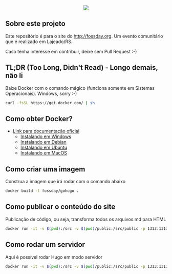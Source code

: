 <p align="center"><img src="https://www.shareicon.net/data/128x128/2015/10/06/112721_development_512x512.png"></p>

## Sobre este projeto

Este repositório é para o site do http://fossday.org. Um evento comunitário que é realizado
em Lajeado/RS.

Caso tenha interesse em contribuir, deixe sem Pull Request :-)


## TL;DR (Too Long, Didn't Read) - Longo demais, não li

Baixe Docker com o comando mágico (funciona somente em Sistemas Operacionais). Windows, sorry :-)

```bash
curl -fsSL https://get.docker.com/ | sh
```

## Como obter Docker?

- [Link para documentação oficial](https://docs.docker.com/install/)
    - [Instalando em Windows](https://docs.docker.com/docker-for-windows/install/)
    - [Instalando em Debian](https://docs.docker.com/install/linux/docker-ce/debian/)
    - [Instalando em Ubuntu](https://docs.docker.com/install/linux/docker-ce/ubuntu/)
    - [Instalando em MacOS](https://docs.docker.com/docker-for-mac/install/)

## Como criar uma imagem

Construa a imagem que irá rodar com o comando abaixo

```bash
docker build -t fossday/gohugo .
```

## Como publicar o conteúdo do site

Publicação de código, ou seja, transforma todos os arquivos.md para HTML

```bash
docker run -it -v $(pwd):/src -v $(pwd)/public:/src/public -p 1313:1313 fossday/gohugo
```

## Como rodar um servidor

Aqui é possível rodar Hugo em modo servidor

```bash
docker run -it -v $(pwd):/src -v $(pwd)/public:/src/public -p 1313:1313 fossday/gohugo /gohugo.sh -s
```